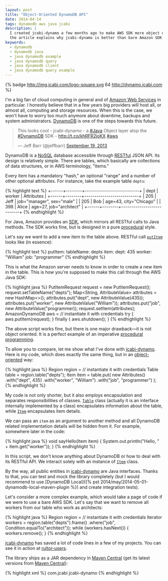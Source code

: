 ```yaml
---
layout: post
title: "Object-Oriented DynamoDB API"
date: 2014-04-14
tags: dynamodb aws java jcabi
description: |
  I created jcabi-dynamo a few months ago to make AWS SDK more object oriented;
  the article explains why jcabi-dynamo is better than bare Amazon SDK
keywords:
  - dynamodb
  - dynamodb java
  - java dynamodb example
  - java dynamodb query
  - java dynamodb client
  - java dynamodb query example
---
```


{% badge http://img.jcabi.com/logo-square.svg 64 http://dynamo.jcabi.com %}

I'm a big fan of cloud computing in general and of
[Amazon Web Services](http://aws.amazon.com/) in particular. I honestly believe that in a
few years big providers will host all, or almost all, computing and storage
resources. When this is the case, we won't have to worry too much anymore about
downtime, backups and system administrators.
[DynamoDB](http://aws.amazon.com/dynamodb/) is one of the steps towards this
future.

<blockquote class="twitter-tweet" lang="en"><p>This looks cool - jcabi-dynamo - a <a href="https://twitter.com/search?q=%23Java&amp;src=hash">#Java</a> Object layer atop the <a href="https://twitter.com/search?q=%23DynamoDB&amp;src=hash">#DynamoDB</a> SDK - <a href="http://t.co/khRFR2joKX">http://t.co/khRFR2joKX</a> <a href="https://twitter.com/search?q=%23aws&amp;src=hash">#aws</a></p>&mdash; Jeff Barr (@jeffbarr) <a href="https://twitter.com/jeffbarr/statuses/380813867971915777">September 19, 2013</a></blockquote>
<script async='' src="http://platform.twitter.com/widgets.js" charset="utf-8"></script>

<!--more-->

DynamoDB is a [NoSQL](http://en.wikipedia.org/wiki/NoSQL) database accessible
through [RESTful](http://en.wikipedia.org/wiki/Representational_state_transfer)
JSON API. Its design is relatively simple. There are tables, which basically
are collections of data structures, or in AWS terminology, "items."

Every item has a mandatory "hash," an optional "range" and a number of other
optional attributes. For instance, take the example table `depts`:

{% highlight text %}
+------+--------+---------------------------+
| dept | worker | Attributes                |
+------+--------+---------------------------+
| 205  | Jeff   | job="manager", sex="male" |
| 205  | Bob    | age=43, city="Chicago"    |
| 398  | Alice  | age=27, job="architect"   |
+------+--------+---------------------------+
{% endhighlight %}

For Java, Amazon provides an
[SDK](https://aws.amazon.com/documentation/sdkforjava/), which mirrors all
RESTful calls to Java methods. The SDK works fine, but is designed in a pure
[procedural](http://en.wikipedia.org/wiki/Procedural_programming) style.

Let's say we want to add a new item to the table above. RESTful call
[`putItem`](http://docs.aws.amazon.com/amazondynamodb/latest/APIReference/API_PutItem.html)
looks like (in essence):

{% highlight text %}
putItem:
  tableName: depts
  item:
    dept: 435
    worker: "William"
    job: "programmer"
{% endhighlight %}

This is what the Amazon server needs to know in order to create a new item in
the table. This is how you're supposed to make this call through the AWS Java
SDK:

{% highlight java %}
PutItemRequest request = new PutItemRequest();
request.setTableName("depts");
Map<String, AttributeValue> attributes = new HashMap<>();
attributes.put("dept", new AttributeValue(435));
attributes.put("worker", new AttributeValue("William"));
attributes.put("job", new AttributeValue("programmer));
request.setItem(attributes);
AmazonDynamoDB aws = // instantiate it with credentials
try {
  aws.putItem(request);
} finally {
  aws.shutdown();
}
{% endhighlight %}

The above script works fine, but there is one major drawback&mdash;it is not
object oriented. It is a perfect example of an imperative [procedural
programming](http://en.wikipedia.org/wiki/Procedural_programming).

To allow you to compare, let me show what I've done with
[jcabi-dynamo](http://dynamo.jcabi.com). Here is my code, which does exactly the
same thing, but in an
[object-oriented](http://en.wikipedia.org/wiki/Object-oriented_programming) way:

{% highlight java %}
Region region = // instantiate it with credentials
Table table = region.table("depts");
Item item = table.put(
  new Attributes()
    .with("dept", 435)
    .with("worker", "William")
    .with("job", "programmer")
);
{% endhighlight %}

My code is not only shorter, but it also employs encapsulation and separates
responsibilities of classes.
[`Table`](http://dynamo.jcabi.com/apidocs-0.10/com/jcabi/dynamo/Table.html)
class (actually it is an interface internally implemented by a class)
encapsulates information about the table, while
[`Item`](http://dynamo.jcabi.com/apidocs-0.10/com/jcabi/dynamo/Item.html)
encapsulates item details.

We can pass an `item` as an argument to another method and all DynamoDB related
implementation details will be hidden from it. For example, somewhere later in
the code:

{% highlight java %}
void sayHello(Item item) {
  System.out.println("Hello, " + item.get("worker"));
}
{% endhighlight %}

In this script, we don't know anything about DynamoDB or how to deal with its
RESTful API. We interact solely with an instance of
[`Item`](http://dynamo.jcabi.com/apidocs-0.10/com/jcabi/dynamo/Item.html) class.

By the way, all public entities in [jcabi-dynamo](http://dynamo.jcabi.com) are
Java interfaces. Thanks to that, you can test and mock the library completely
(but I would recommend to use
[DynamoDB Local]({% pst 2014/may/2014-05-01-dynamodb-local-maven-plugin %})
and create integration tests).

Let's consider a more complex example, which would take a page of code if we
were to use a bare AWS SDK. Let's say that we want to remove all workers from
our table who work as architects:

{% highlight java %}
Region region = // instantiate it with credentials
Iterator<Item> workers = region.table("depts").frame()
  .where("job", Condition.equalTo("architect"));
while (workers.hasNext()) {
  workers.remove();
}
{% endhighlight %}

[jcabi-dynamo](http://dynamo.jcabi.com) has saved a lot of code lines in a few
of my projects. You can see it in action at
[rultor-users](https://github.com/rultor/rultor/tree/rultor-0.2/rultor-users/src/main/java/com/rultor/users).

The library ships as a JAR dependency in [Maven
Central](http://repo1.maven.org/maven2/com/jcabi/jcabi-dynamo)
(get its latest versions from [Maven Central](http://search.maven.org/)):

{% highlight xml %}
<dependency>
  <groupId>com.jcabi</groupId>
  <artifactId>jcabi-dynamo</artifactId>
</dependency>
{% endhighlight %}

